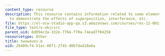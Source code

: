 ```yaml
---
content_type: resource
description: This resource contains information related to some elementary wave exercises
  to demonstrate the effects of superposition, interferance, etc.
file: https://ol-ocw-studio-app-qa.s3.amazonaws.com/courses/res-12-001-topics-in-fluid-dynamics-spring-2010/26409cf451ac06f12f45d0b7dad18a6a_twowaves.m
file_type: text/x-objcsrc
parent_uid: 6d094c3a-332e-7764-f70a-74ead7f04258
resourcetype: Other
title: twowaves.m
uid: 26409cf4-51ac-06f1-2f45-d0b7dad18a6a
---
```

